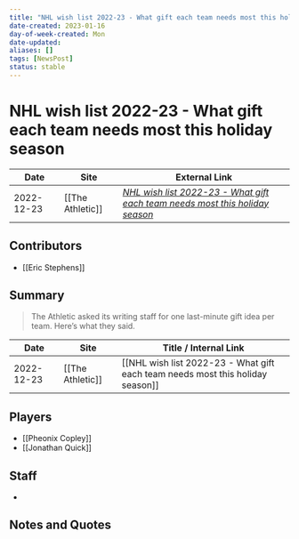 ```yaml
---
title: "NHL wish list 2022-23 - What gift each team needs most this holiday season"
date-created: 2023-01-16
day-of-week-created: Mon
date-updated: 
aliases: []
tags: [NewsPost]
status: stable
---
```


# NHL wish list 2022-23 - What gift each team needs most this holiday season

| Date       | Site             | External Link                                                                                                                                     |
| ---------- | ---------------- | ------------------------------------------------------------------------------------------------------------------------------------------------- |
| 2022-12-23 | [[The Athletic]] | [*NHL wish list 2022-23 - What gift each team needs most this holiday season*](https://theathletic.com/4027055/2022/12/23/nhl-holiday-wish-list/) |

## Contributors
- [[Eric Stephens]]

## Summary
> The Athletic asked its writing staff for one last-minute gift idea per team. Here’s what they said.

| Date       | Site             | Title / Internal Link                                                          |
| ---------- | ---------------- | ------------------------------------------------------------------------------ |
| 2022-12-23 | [[The Athletic]] | [[NHL wish list 2022-23 - What gift each team needs most this holiday season]] |

## Players
- [[Pheonix Copley]]
- [[Jonathan Quick]]

## Staff
- 

## Notes and Quotes

